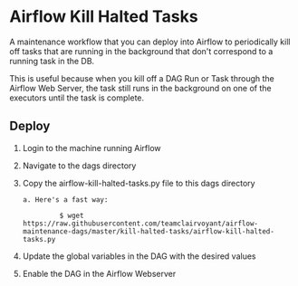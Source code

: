 # Airflow Kill Halted Tasks

A maintenance workflow that you can deploy into Airflow to periodically kill off tasks that are running in the background that don't correspond to a running task in the DB. 

This is useful because when you kill off a DAG Run or Task through the Airflow Web Server, the task still runs in the background on one of the executors until the task is complete.

## Deploy

1. Login to the machine running Airflow

2. Navigate to the dags directory

3. Copy the airflow-kill-halted-tasks.py file to this dags directory

       a. Here's a fast way:

                $ wget https://raw.githubusercontent.com/teamclairvoyant/airflow-maintenance-dags/master/kill-halted-tasks/airflow-kill-halted-tasks.py

4. Update the global variables in the DAG with the desired values 

5. Enable the DAG in the Airflow Webserver
